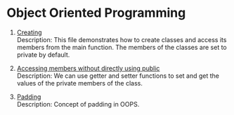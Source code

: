 
# Object Oriented Programming


1. [Creating](https://github.com/amangh30/dsa/blob/main/Object%20Oriented%20Programming/1.cpp)  
   Description: This file demonstrates how to create classes and access its members from the main function. The members of the classes are set to private by default.

2. [Accessing members without directly using public](https://github.com/amangh30/dsa/blob/main/Object%20Oriented%20Programming/2.cpp)  
   Description: We can use getter and setter functions to set and get the values of the private members of the class.

3. [Padding](https://github.com/amangh30/dsa/blob/main/Object%20Oriented%20Programming/3.cpp)  
   Description: Concept of padding in OOPS.